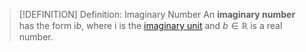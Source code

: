 >[!DEFINITION] Definition: Imaginary Number
>An **imaginary number** has the form $\mathrm{i}b$, where $\mathrm{i}$ is the [imaginary unit](The%20Imaginary%20Unit.md) and $b \in \mathbb{R}$ is a real number.